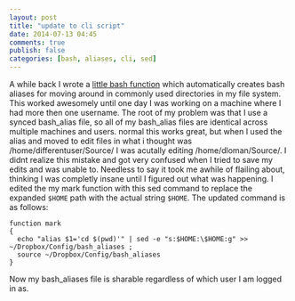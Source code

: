 ```yaml
---
layout: post
title: "update to cli script"
date: 2014-07-13 04:45
comments: true
publish: false
categories: [bash, aliases, cli, sed]
---
```

A while back I wrote a <a href=http://danloman.org/blog/2013/12/19/alternative-for-quick-cli-filesystem-navagation-shortcutting/> little bash function</a>
which automatically creates bash aliases for moving around in commonly used directories in my file system.
This worked awesomely until one day I was working on a machine where I had more then one username.
The root of my problem was that I use a synced bash_alias file, so all of my bash_alias files are identical across multiple machines and users.
normal this works great, but when I used the alias and moved to edit files in what i thought was /home/differentuser/Source/ I was acutally editing /home/dloman/Source/.
I didnt realize this mistake and got very confused when I tried to save my edits and was unable to.
Needless to say it took me awhile of flailing about, thinking I was completly insane until I figured out what was happening.
I edited the my mark function with this sed command to replace the expanded `$HOME` path with the actual string `$HOME`. The updated command is as follows:

```
function mark
{
  echo "alias $1='cd $(pwd)'" | sed -e "s:$HOME:\$HOME:g" >> ~/Dropbox/Config/bash_aliases ;
  source ~/Dropbox/Config/bash_aliases
}
```
Now my bash_aliases file is sharable regardless of which user I am logged in as.

